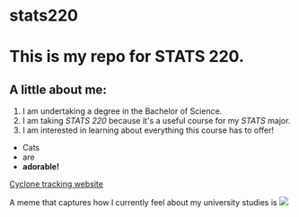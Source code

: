 # stats220

<h1>This is my repo for STATS 220.</h1> 

<h2>A little about me:</h2>

1. I am undertaking a degree in the Bachelor of Science.
2. I am taking *STATS 220* because it's a useful course for my *STATS* major.
3. I am interested in learning about everything this course has to offer!

- Cats
- are
- **adorable!**

[Cyclone tracking website](https://cyclocane.com)

A meme that captures how I currently feel about my university studies is ![](https://c.tenor.com/5MVQBZRnJwUAAAAd/tenor.gif)
